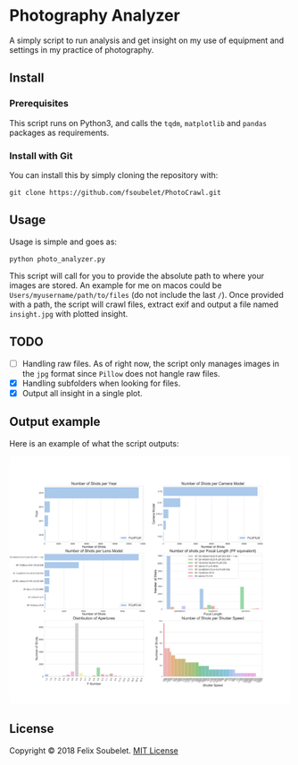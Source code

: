 # Photography Analyzer

A simply script to run analysis and get insight on my use of equipment and settings in my practice of photography.


## Install

### Prerequisites

This script runs on Python3, and calls the `tqdm`, `matplotlib` and `pandas` packages as requirements.

### Install with Git

You can install this by simply cloning the repository with:

```
git clone https://github.com/fsoubelet/PhotoCrawl.git
```


## Usage

Usage is simple and goes as:

```
python photo_analyzer.py
```

This script will call for you to provide the absolute path to where your images are stored.
An example for me on macos could be `Users/myusername/path/to/files` (do not include the last `/`).
Once provided with a path, the script will crawl files, extract exif and output a file named `insight.jpg` with plotted insight.


## TODO

- [ ] Handling raw files.
As of right now, the script only manages images in the `jpg` format since `Pillow` does not hangle raw files.
- [x] Handling subfolders when looking for files.
- [x] Output all insight in a single plot.

## Output example

Here is an example of what the script outputs:

<p align="center">
  <a href="https://xkcd.com/1319/">
    <img src="https://github.com/fsoubelet/PhotoCrawl/blob/master/insight.jpg"/>
  </a>
</p>

## License

Copyright &copy; 2018 Felix Soubelet. [MIT License][license]

[license]: https://github.com/fsoubelet/PhotoCrawl/blob/master/LICENSE 
